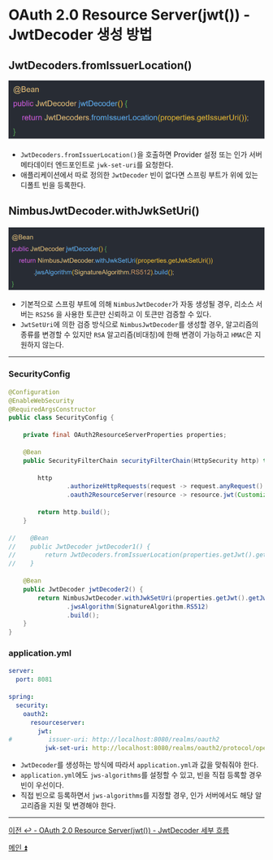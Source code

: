 # OAuth 2.0 Resource Server(jwt()) - JwtDecoder 생성 방법

## JwtDecoders.fromIssuerLocation()

![img_8.png](img/img_8.png)

- `JwtDecoders.fromIssuerLocation()`을 호출하면 Provider 설정 또는 인가 서버 메타데이터 엔드포인트로 `jwk-set-uri`를 요청한다.
- 애플리케이션에서 따로 정의한 `JwtDecoder` 빈이 없다면 스프링 부트가 위에 있는 디폴트 빈을 등록한다.

## NimbusJwtDecoder.withJwkSetUri()

![img.png](img/img_9.png)

- 기본적으로 스프링 부트에 의해 `NimbusJwtDecoder`가 자동 생성될 경우, 리소스 서버는 `RS256` 을 사용한 토큰만 신뢰하고 이 토큰만 검증할 수 있다.
- `JwtSetUri`에 의한 검증 방식으로 `NimbusJwtDecoder`를 생성할 경우, 알고리즘의 종류를 변경할 수 있지만 `RSA` 알고리즘(비대칭)에 한해 변경이 가능하고 `HMAC`은 지원하지 않는다.

---

### SecurityConfig

```java
@Configuration
@EnableWebSecurity
@RequiredArgsConstructor
public class SecurityConfig {

    private final OAuth2ResourceServerProperties properties;

    @Bean
    public SecurityFilterChain securityFilterChain(HttpSecurity http) throws Exception {

        http
                .authorizeHttpRequests(request -> request.anyRequest().authenticated())
                .oauth2ResourceServer(resource -> resource.jwt(Customizer.withDefaults()));

        return http.build();
    }

//    @Bean
//    public JwtDecoder jwtDecoder1() {
//        return JwtDecoders.fromIssuerLocation(properties.getJwt().getIssuerUri());
//    }

    @Bean
    public JwtDecoder jwtDecoder2() {
        return NimbusJwtDecoder.withJwkSetUri(properties.getJwt().getJwkSetUri())
                .jwsAlgorithm(SignatureAlgorithm.RS512)
                .build();
    }
}
```

### application.yml

```yaml
server:
  port: 8081

spring:
  security:
    oauth2:
      resourceserver:
        jwt:
#          issuer-uri: http://localhost:8080/realms/oauth2
          jwk-set-uri: http://localhost:8080/realms/oauth2/protocol/openid-connect/certs
```

- `JwtDecoder`를 생성하는 방식에 따라서 `application.yml`과 값을 맞춰줘야 한다.
- `application.yml`에도 `jws-algorithms`를 설정할 수 있고, 빈을 직접 등록할 경우 빈이 우선이다.
- 직접 빈으로 등록하면서 `jws-algorithms`를 지정할 경우, 인가 서버에서도 해당 알고리즘을 지원 및 변경해야 한다.

---

[이전 ↩️ - OAuth 2.0 Resource Server(jwt()) - JwtDecoder 세부 흐름](https://github.com/genesis12345678/TIL/blob/main/Spring/security/oauth/ResourceServer/Decoder%ED%9D%90%EB%A6%84.md)

[메인 ⏫](https://github.com/genesis12345678/TIL/blob/main/Spring/security/oauth/main.md)
